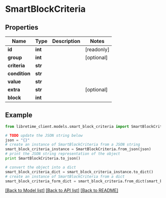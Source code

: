 # SmartBlockCriteria


## Properties
Name | Type | Description | Notes
------------ | ------------- | ------------- | -------------
**id** | **int** |  | [readonly] 
**group** | **int** |  | [optional] 
**criteria** | **str** |  | 
**condition** | **str** |  | 
**value** | **str** |  | 
**extra** | **str** |  | [optional] 
**block** | **int** |  | 

## Example

```python
from libretime_client.models.smart_block_criteria import SmartBlockCriteria

# TODO update the JSON string below
json = "{}"
# create an instance of SmartBlockCriteria from a JSON string
smart_block_criteria_instance = SmartBlockCriteria.from_json(json)
# print the JSON string representation of the object
print SmartBlockCriteria.to_json()

# convert the object into a dict
smart_block_criteria_dict = smart_block_criteria_instance.to_dict()
# create an instance of SmartBlockCriteria from a dict
smart_block_criteria_form_dict = smart_block_criteria.from_dict(smart_block_criteria_dict)
```
[[Back to Model list]](../README.md#documentation-for-models) [[Back to API list]](../README.md#documentation-for-api-endpoints) [[Back to README]](../README.md)


